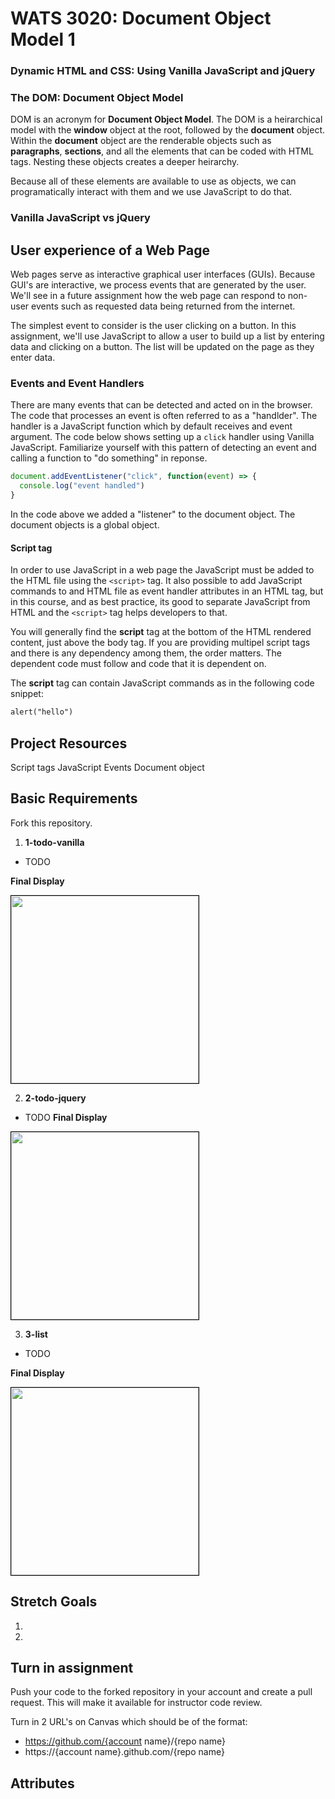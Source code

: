 # WATS 3020: Document Object Model 1
### Dynamic HTML and CSS: Using Vanilla JavaScript and jQuery

### The DOM: Document Object Model
DOM is an acronym for **Document Object Model**.  The DOM is a heirarchical model with the **window** object at the root, followed by the **document** object.  Within the **document** object are the renderable objects such as **paragraphs**, **sections**, and all the elements that can be coded with HTML tags.  Nesting these objects creates a deeper heirarchy.  

Because all of these elements are available to use as objects, we can programatically interact with them and we use JavaScript to do that.

### Vanilla JavaScript vs jQuery


## User experience of a Web Page

Web pages serve as interactive graphical user interfaces (GUIs).  Because GUI's are interactive, we process events that are generated by the user.  We'll see in a future assignment how the web page can respond to non-user events such as requested data being returned from the internet.  

The simplest event to consider is the user clicking on a button.  In this assignment, we'll use JavaScript to allow a user to build up a list by entering data and clicking on a button. The list will be updated on the page as they enter data.   

### Events and Event Handlers
There are many events that can be detected and acted on in the browser.  The code that processes an event is often referred to as a "handlder".  The handler is a JavaScript function which by default receives and event argument.  The code below shows setting up a `click` handler using Vanilla JavaScript.  Familiarize yourself with this pattern of detecting an event and calling a function to "do something" in reponse.
```JavaScript
document.addEventListener("click", function(event) => {
  console.log("event handled")
}
```
In the code above we added a "listener" to the document object.  The document objects is a global object.
#### Script tag
In order to use JavaScript in a web page the JavaScript must be added to the HTML file using the `<script>` tag.  It also possible to add JavaScript commands to and HTML file as event handler attributes in an HTML tag, but in this course, and as best practice, its good to separate JavaScript from HTML and the `<script>` tag helps developers to that.

You will generally find the **script** tag at the bottom of the HTML rendered content, just above the body tag.  If you are providing multipel script tags and there is any dependency among them, the order matters.  The dependent code must follow and code that it is dependent on.

The **script** tag can contain JavaScript commands as in the following code snippet:
```HTML
alert("hello")
```


## Project Resources
Script tags
JavaScript Events
Document object

## Basic Requirements
Fork this repository.

 

1. **1-todo-vanilla** 
  - TODO

  
**Final Display**
<div>
<img src="./images/" style="display:inline-block;border:1px solid black" width="300" />
</div>


2. **2-todo-jquery** 

  - TODO 
**Final Display**
<div>
<img src="./images/fetch-internet.png" style="display:inline-block;border:1px solid black" width="300" />
</div>

3. **3-list** 

  - TODO 

**Final Display**
<div>
<img src="./images/.png" style="display:inline-block;border:1px solid black" width="300" />
</div>  


## Stretch Goals
1. 
2. 

## Turn in assignment
Push your code to the forked repository in your account and create a pull request.  This will make it available for instructor code review.  

Turn in 2 URL's on Canvas which should be of the format:
* https://github.com/{account name}/{repo name}
* https://{account name}.github.com/{repo name}

## Attributes


